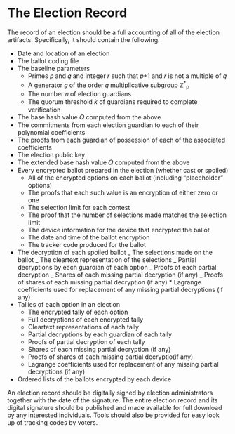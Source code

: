 # The Election Record

The record of an election should be a full accounting of all of the election artifacts. Specifically, it should contain the following.

- Date and location of an election
- The ballot coding file
- The baseline parameters
  - Primes 𝑝 and 𝑞 and integer 𝑟 such that 𝑝+1 and 𝑟 is not a multiple of 𝑞
  - A generator 𝑔 of the order 𝑞 multiplicative subgroup &Zopf;<sup>\*</sup><sub>p</sub>
  - The number 𝑛 of election guardians
  - The quorum threshold 𝑘 of guardians required to complete verification
- The base hash value 𝑄 computed from the above
- The commitments from each election guardian to each of their polynomial coefficients
- The proofs from each guardian of possession of each of the associated coefficients
- The election public key
- The extended base hash value 𝑄 computed from the above
- Every encrypted ballot prepared in the election (whether cast or spoiled)
  - All of the encrypted options on each ballot (including “placeholder” options)
  - The proofs that each such value is an encryption of either zero or one
  - The selection limit for each contest
  - The proof that the number of selections made matches the selection limit
  - The device information for the device that encrypted the ballot
  - The date and time of the ballot encryption
  - The tracker code produced for the ballot
- The decryption of each spoiled ballot
  _ The selections made on the ballot
  _ The cleartext representation of the selections
  _ Partial decryptions by each guardian of each option
  _ Proofs of each partial decryption
  _ Shares of each missing partial decryption (if any)
  _ Proofs of shares of each missing partial decryption (if any) \* Lagrange coefficients used for replacement of any missing partial decryptions (if
  any)
- Tallies of each option in an election
  - The encrypted tally of each option
  - Full decryptions of each encrypted tally
  - Cleartext representations of each tally
  - Partial decryptions by each guardian of each tally
  - Proofs of partial decryption of each tally
  - Shares of each missing partial decryption (if any)
  - Proofs of shares of each missing partial decryptio(if any)
  - Lagrange coefficients used for replacement of any missing partial decryptions (if any)
- Ordered lists of the ballots encrypted by each device

An election record should be digitally signed by election administrators together with the date of the signature. The entire election record and its digital signature should be published and made available for full download by any interested individuals. Tools should also be provided for easy look up of tracking codes by voters.
